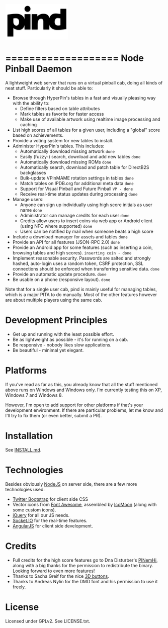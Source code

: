 ![pind](app/_public/img/logo.png)

===================
Node Pinball Daemon
===================

A lightweight web server that runs on a virtual pinball cab, doing all kinds
of neat stuff. Particularly it should be able to:

* Browse through HyperPin's tables in a fast and visually pleasing way with
  the ability to:
  * Define filters based on table attributes
  * Mark tables as favorite for faster access
  * Make use of available artwork using realtime image processing and caching
* List high scores of all tables for a given user, including a "global" score
  based on achievements.
* Provide a voting system for new tables to install.
* Administer HyperPin's tables. This includes:
  * Automatically download missing artwork `done`
  * Easily (fuzzy-) search, download and add new tables `done`
  * Automatically download missing ROMs `done`
  * Automatically search, download and patch table for DirectB2S backglasses
  * Bulk-update VPinMAME rotation settings in tables `done`
  * Match tables on IPDB.org for additional meta data `done`
  * Support for Visual Pinball and Future Pinball `VP - done`
  * Receive real-time status updates during processing `done`
* Manage users:
  * Anyone can sign up individually using high score initials as user name `done`
  * Administrator can manage credits for each user `done`
  * Credits allow users to insert coins via web app or Android client (using
    NFC where supported) `done`
  * Users can be notified by mail when someone beats a high score
* Include a download manager for assets and tables `done`
* Provide an API for all features (JSON-RPC 2.0) `done`
* Provide an Android app for some features (such as inserting a coin, browsing
  tables and high scores). `inserting coin - done`
* Implement reasonable security. Passwords are salted and strongly hashed,
  auto-login uses a random token, CSRF protection, SSL connections should be
  enforced when transferring sensitive data. `done`
* Provide an automatic update procedure. `done`
* Be usable on a phone (responsive layout). `done`

Note that for a single user cab, pind is mainly useful for managing tables,
which is a major PITA to do manually. Most of the other features however are
about multiple players using the same cab.


Development Principles
======================

* Get up and running with the least possible effort.
* Be as lightweight as possible - it's for running on a cab.
* Be responsive - nobody likes slow applications.
* Be beautiful - minimal yet elegant.


Platforms
=========

If you've read as far as this, you already know that all the stuff mentioned
above runs on Windows and Windows only. I'm currently testing this on XP,
Windows 7 and Windows 8.

However, I'm open to add support for other platforms if that's your
development environment. If there are particular problems, let me know and I'll
try to fix them (or even better, submit a PR).


Installation
============

See [INSTALL.md](https://github.com/freezy/node-pind/blob/master/INSTALL.md).


Technologies
============

Besides obviously [NodeJS](http://nodejs.org/) on server side, there are a few
more technologies used:

* [Twitter Bootstrap](http://twitter.github.io/bootstrap/) for client side CSS
* Vector icons from [Font Awesome](http://fortawesome.github.io/Font-Awesome/),
  assembled by [IcoMoon](http://icomoon.io/) (along with some custom icons).
* [jQuery](http://jquery.com/) for all our JS needs.
* [Socket.IO](http://socket.io/) for the real-time features.
* [AngularJS](http://angularjs.org/) for client side development.


Credits
=======

* Full credits for the high score features go to Dna Disturber's [PINemHi](http://www.pinemhi.com/),
  along with a big thanks for the permission to redistribute the binary. Looking
  forward to even more features!
* Thanks to Sacha Greif for the nice [3D buttons](http://sachagreif.com/bootstrap/).
* Thanks to Andreas Nylin for the DMD font and his permission to use it freely.

License
=======

Licensed under GPLv2. See LICENSE.txt.
